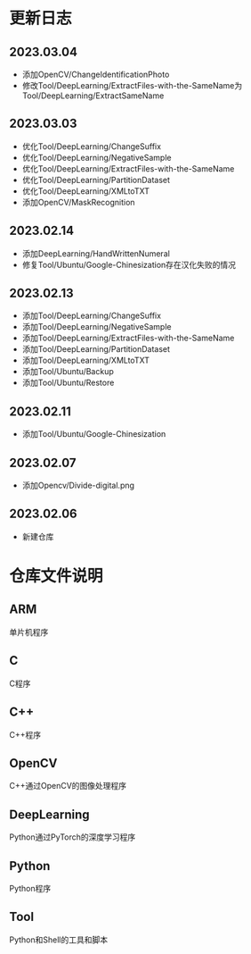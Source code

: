 # 更新日志
## 2023.03.04
- 添加OpenCV/ChangeIdentificationPhoto
- 修改Tool/DeepLearning/ExtractFiles-with-the-SameName为Tool/DeepLearning/ExtractSameName
## 2023.03.03
- 优化Tool/DeepLearning/ChangeSuffix
- 优化Tool/DeepLearning/NegativeSample
- 优化Tool/DeepLearning/ExtractFiles-with-the-SameName
- 优化Tool/DeepLearning/PartitionDataset
- 优化Tool/DeepLearning/XMLtoTXT
- 添加OpenCV/MaskRecognition
## 2023.02.14
- 添加DeepLearning/HandWrittenNumeral
- 修复Tool/Ubuntu/Google-Chinesization存在汉化失败的情况
## 2023.02.13
- 添加Tool/DeepLearning/ChangeSuffix
- 添加Tool/DeepLearning/NegativeSample
- 添加Tool/DeepLearning/ExtractFiles-with-the-SameName
- 添加Tool/DeepLearning/PartitionDataset
- 添加Tool/DeepLearning/XMLtoTXT
- 添加Tool/Ubuntu/Backup
- 添加Tool/Ubuntu/Restore
## 2023.02.11
- 添加Tool/Ubuntu/Google-Chinesization
## 2023.02.07
- 添加Opencv/Divide-digital.png
## 2023.02.06
- 新建仓库

# 仓库文件说明
## ARM
单片机程序
## C
C程序
## C++
C++程序
## OpenCV
C++通过OpenCV的图像处理程序
## DeepLearning
Python通过PyTorch的深度学习程序
## Python
Python程序
## Tool
Python和Shell的工具和脚本


